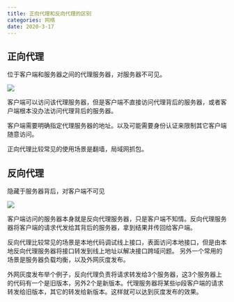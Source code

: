 ```yaml
---
title: 正向代理和反向代理的区别
categories: 网络
date: 2020-3-17
--- 
```

## 正向代理

位于客户端和服务器之间的代理服务器，对服务器不可见。

![](/images/2019021401.png)

客户端可以访问该代理服务器，但是客户端不直接访问代理背后的服务器，或者客户端根本没办法访问代理背后的服务器。

客户端需要明确指定代理服务器的地址。以及可能需要身份认证来限制其它客户端随意访问。

正向代理比较常见的使用场景是翻墙，局域网抓包。

## 反向代理

隐藏于服务器背后，对客户端不可见

![](/images/2019021402.png)

客户端访问的服务器本身就是反向代理服务器，只是客户端不知情。反向代理服务器将客户端的请求代发给其背后的服务器，拿到结果并传回给客户端。

反向代理比较常见的场景是本地代码调试线上接口，表面访问本地接口，但是由本地反向代理服务器将接口转发到线上地址以解决接口跨域问题。
另外一个常用的场景是服务器负载均衡，以及外网灰度发布。

外网灰度发布举个例子，反向代理负责将请求转发给3个服务器，这3个服务器上的代码有一个是旧版本，另外2个是新版本。代理服务器将某些ip段客户端的请求转发给旧版本，其它的转发给新版本。这样就可以达到灰度发布的效果。
